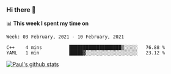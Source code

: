 ### Hi there 👋

📊 **This week I spent my time on**
<!--START_SECTION:waka-->
```text
Week: 03 February, 2021 - 10 February, 2021

C++    4 mins          ███████████████████▒░░░░░   76.88 % 
YAML   1 min           █████▓░░░░░░░░░░░░░░░░░░░   23.12 % 
```
<!--END_SECTION:waka-->


[![Paul's github stats](https://github-readme-stats.vercel.app/api?username=mickeyouyou&theme=dracula&show_icons=true)](https://github.com/anuraghazra/github-readme-stats)
